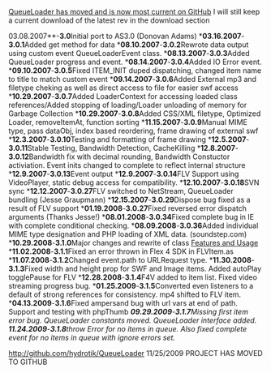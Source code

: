 <a href='http://wiki.github.com/hydrotik/QueueLoader'>QueueLoader has moved and is now most current on GitHub</a> I will still keep a current download of the latest rev in the download section

03.08.2007**-**3.0**Initial port to AS3.0 (Donovan Adams)
  ***03.16.2007**-**3.0.1**Added get method for data
  ***08.10.2007**-**3.0.2**Rewrote data output using custom event QueueLoaderEvent class.
  ***08.13.2007**-**3.0.3**Added QueueLoader progress and event.
  ***08.14.2007**-**3.0.4**Added IO Error event.
  ***09.10.2007**-**3.0.5**Fixed ITEM\_INIT duped dispatching, changed item name to title to match custom event
  ***09.14.2007**-**3.0.6**Added External mp3 and filetype cheking as well as direct access to file for easier swf access
  ***10.29.2007**-**3.0.7**Added LoaderContext for accessing loaded class references/Added stopping of loading/Loader unloading of memory for Garbage Collection
  ***10.29.2007**-**3.0.8**Added CSS/XML filetype, Optimized Loader, removeItemAt, function sorting
  ***11.15.2007**-**3.0.9**Manual MIME type, pass dataObj, index based reordering, frame drawing of external swf
  ***12.3.2007**-**3.0.10**Testing and formatting of frame drawing
  ***12.5.2007**-**3.0.11**Stable Testing, Bandwidth Detection, CacheKilling
  ***12.8.2007**-**3.0.12**Bandwidth fix with decimal rounding, Bandwidth Constuctor activiation. Event inits changed to complete to reflect internal structure
  ***12.9.2007**-**3.0.13**Event output
  ***12.9.2007**-**3.0.14**FLV Support using VideoPlayer, static debug access for compatibility.
  ***12.10.2007**-**3.0.18**SVN sync
  ***12.12.2007**-**3.0.27**FLV switched to NetStream, QueueLoader bundling (Jesse Graupmann)
  ***12.15.2007**-**3.0.29**Dispose bug fixed as a result of FLV support
  ***01.19.2008**-**3.0.27**Fixed reversed error dispatch arguments (Thanks Jesse!)
  ***08.01.2008**-**3.0.34**Fixed complete bug in IE with complete conditional checking.
  ***08.09.2008**-**3.0.36**Added individual MIME type designation and PHP loading of XML data. (soundstep.com)
  ***10.29.2008**-**3.1.0**Major changes and rewrite of class [Features and Usage](http://blog.hydrotik.com/2008/10/29/queueloader-rev-31-major-update-usage/)
  ***11.02.2008**-**3.1.1**Fixed an error thrown in Flex 4 SDK in FLVItem.as
  ***11.07.2008**-**3.1.2**Changed event.path to URLRequest type.
  ***11.30.2008**-**3.1.3**Fixed width and height prop for SWF and Image items. Added autoPlay togglePause for FLV
  ***12.28.2008**-**3.1.4**F4V added to item list. Fixed video streaming progress bug.
  ***01.25.2009**-**3.1.5**Converted even listeners to a default of strong references for consistency. mp4 shifted to FLV item.
  ***04.13.2009**-**3.1.6**Fixed ampersand bug with url vars at end of path. Support and testing with phpThumb
  ***09.29.2009**-**3.1.7**Missing first item error bug. QueueLoader constants moved. QueueLoader interface added.
  ***11.24.2009**-**3.1.8**throw Error for no items in queue. Also fixed complete event for no items in queue with ignore errors set.**

http://github.com/hydrotik/QueueLoader 11/25/2009 PROJECT HAS MOVED TO GITHUB